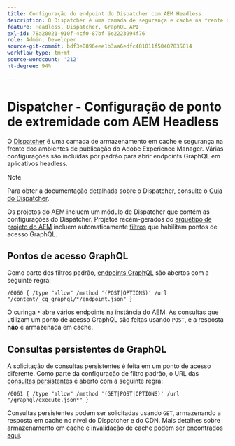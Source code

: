 ```yaml
---
title: Configuração do endpoint do Dispatcher com AEM Headless
description: O Dispatcher é uma camada de segurança e cache na frente dos ambientes de publicação do Adobe Experience Manager. Várias configurações são usadas para abrir pontos de extremidade GraphQL em aplicativos headless.
feature: Headless, Dispatcher, GraphQL API
exl-id: 78a20021-910f-4cf0-87bf-6e2223994f76
role: Admin, Developer
source-git-commit: bdf3e0896eee1b3aa6edfc481011f50407835014
workflow-type: tm+mt
source-wordcount: '212'
ht-degree: 94%

---
```



# Dispatcher - Configuração de ponto de extremidade com AEM Headless

O [Dispatcher](https://experienceleague.adobe.com/docs/experience-manager-dispatcher/using/dispatcher.html?lang=pt-BR) é uma camada de armazenamento em cache e segurança na frente dos ambientes de publicação do Adobe Experience Manager. Várias configurações são incluídas por padrão para abrir endpoints GraphQL em aplicativos headless.

>[!NOTE]
>
>Para obter a documentação detalhada sobre o Dispatcher, consulte o [Guia do Dispatcher](https://experienceleague.adobe.com/docs/experience-manager-dispatcher/using/dispatcher.html?lang=pt-BR).

Os projetos do AEM incluem um módulo de Dispatcher que contém as configurações do Dispatcher. Projetos recém-gerados do [arquétipo de projeto do AEM](https://github.com/adobe/aem-project-archetype) incluem automaticamente [filtros](https://experienceleague.adobe.com/docs/experience-manager-dispatcher/using/configuring/dispatcher-configuration.html?lang=pt-BR#defining-a-filter) que habilitam pontos de acesso GraphQL.

## Pontos de acesso GraphQL

Como parte dos filtros padrão, [endpoints GraphQL](/help/headless/graphql-api/graphql-endpoint.md) são abertos com a seguinte regra:

```
/0060 { /type "allow" /method '(POST|OPTIONS)' /url "/content/_cq_graphql/*/endpoint.json" }
```

O curinga `*` abre vários endpoints na instância do AEM. As consultas que utilizam um ponto de acesso GraphQL são feitas usando `POST`, e a resposta **não** é armazenada em cache.

## Consultas persistentes de GraphQL

A solicitação de consultas persistentes é feita em um ponto de acesso diferente. Como parte da configuração de filtro padrão, o URL das [consultas persistentes](/help/headless/graphql-api/persisted-queries.md) é aberto com a seguinte regra:

```
/0061 { /type "allow" /method '(GET|POST|OPTIONS)' /url "/graphql/execute.json*" }
```

Consultas persistentes podem ser solicitadas usando `GET`, armazenando a resposta em cache no nível do Dispatcher e do CDN. Mais detalhes sobre armazenamento em cache e invalidação de cache podem ser encontrados [aqui](/help/implementing/dispatcher/caching.md).
